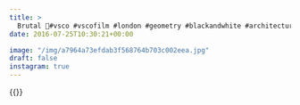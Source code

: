 ```yaml
---
title: >
  Brutal 📂#vsco #vscofilm #london #geometry #blackandwhite #architecture
date: 2016-07-25T10:30:21+00:00

image: "/img/a7964a73efdab3f568764b703c002eea.jpg"
draft: false
instagram: true
---
```


{{<photo src="/img/a7964a73efdab3f568764b703c002eea.jpg">}}

